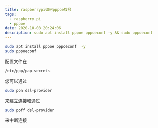 ```yaml
---
title: raspberrypi如何pppoe拨号
tags:
  - raspberry pi
  - pppoe
date: 2020-10-08 20:24:06
description: sudo apt install pppoe pppoeconf -y && sudo pppoeconf
---
```

```bash
sudo apt install pppoe pppoeconf  -y
sudo pppoeconf
```

配置文件在
```bash
/etc/ppp/pap-secrets
```

您可以通过
```bash
sudo pon dsl-provider
```
来建立连接和通过
```bash
sudo poff dsl-provider
```
 来中断连接
